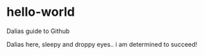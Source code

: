 # hello-world
Dalias guide to Github

Dalias here, sleepy and droppy eyes.. i am determined to succeed! 
